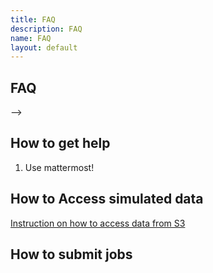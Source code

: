```yaml
---
title: FAQ
description: FAQ
name: FAQ
layout: default
---
```





FAQ
-------------------------------------

-->

How to get help
-------------------------------------
1. Use mattermost!



How to Access simulated data
---------------------

[Instruction on how to access data from S3](https://doc.athena-eic.org/en/latest/howto/s3_file_storage.html)


How to submit jobs
---------------------




